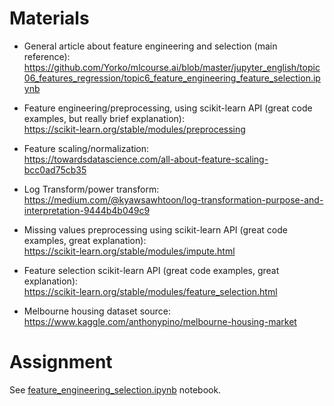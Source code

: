 # Materials    

* General article about feature engineering and selection (main reference):
https://github.com/Yorko/mlcourse.ai/blob/master/jupyter_english/topic06_features_regression/topic6_feature_engineering_feature_selection.ipynb    

* Feature engineering/preprocessing, using scikit-learn API (great code examples, but really brief explanation):    
https://scikit-learn.org/stable/modules/preprocessing    

* Feature scaling/normalization:     
https://towardsdatascience.com/all-about-feature-scaling-bcc0ad75cb35    

* Log Transform/power transform:    
https://medium.com/@kyawsawhtoon/log-transformation-purpose-and-interpretation-9444b4b049c9    

* Missing values preprocessing using scikit-learn API (great code examples, great explanation):    
https://scikit-learn.org/stable/modules/impute.html    

* Feature selection scikit-learn API (great code examples, great explanation):   
https://scikit-learn.org/stable/modules/feature_selection.html    

* Melbourne housing dataset source:    
https://www.kaggle.com/anthonypino/melbourne-housing-market    

# Assignment
See [feature_engineering_selection.ipynb](./feature_engineering_selection.ipynb) notebook.